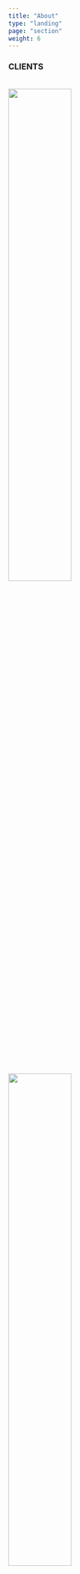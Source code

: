 ```yaml
---
title: "About"
type: "landing"
page: "section"
weight: 6
---
```


<div id="clients" class="col-lg-8 full-height-screen">
    <h3>CLIENTS</h3>
    <br>
    <div class="glider-contain">
        <div class="glider">
            <div>
                <img style="margin: auto;height: 50%;" src="/logos/2K.svg">
            </div>
            <div>
                <img style="margin: auto;height: 50%;" src="/logos/Hangar13.svg">
            </div>
        </div>
        <!--button aria-label="Previous" class="glider-prev">«</button>
        <button aria-label="Next" class="glider-next">»</button>
        <div role="tablist" class="dots"></div-->
    </div>
    <script>
        window.addEventListener('load', function(){
            new Glider(document.querySelector('.glider'), {
                slidesToShow: 2,
                dots: '.dots',
                draggable: true,
                rewind: true,
                arrows: {
                    prev: '.glider-prev',
                    next: '.glider-next'
                }
            })
        })
    </script>
</div>
